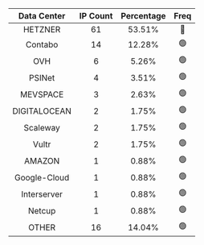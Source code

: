 | Data Center | IP Count | Percentage | Freq |
|:------------:|:--------:|:-----------:|:-----:|
| HETZNER | 61 | 53.51% | 🔴 |
| Contabo | 14 | 12.28% | 🟢 |
| OVH | 6 | 5.26% | 🟢 |
| PSINet | 4 | 3.51% | 🟢 |
| MEVSPACE | 3 | 2.63% | 🟢 |
| DIGITALOCEAN | 2 | 1.75% | 🟢 |
| Scaleway | 2 | 1.75% | 🟢 |
| Vultr | 2 | 1.75% | 🟢 |
| AMAZON | 1 | 0.88% | 🟢 |
| Google-Cloud | 1 | 0.88% | 🟢 |
| Interserver | 1 | 0.88% | 🟢 |
| Netcup | 1 | 0.88% | 🟢 |
| OTHER | 16 | 14.04% | 🟢 |